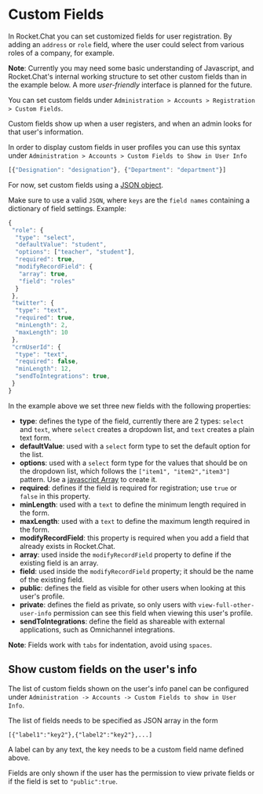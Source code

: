 # Custom Fields

In Rocket.Chat you can set customized fields for user registration. By adding an `address` or `role` field, where the user could select from various roles of a company, for example.

**Note**: Currently you may need some basic understanding of Javascript, and Rocket.Chat's internal working structure to set other custom fields than in the example below. A more _user-friendly_ interface is planned for the future.

You can set custom fields under `Administration > Accounts > Registration > Custom Fields`.

Custom fields show up when a user registers, and when an admin looks for that user's information.

In order to display custom fields in user profiles you can use this syntax under `Administration > Accounts > Custom Fields to Show in User Info`

```javascript
[{"Designation": "designation"}, {"Department": "department"}]
```

For now, set custom fields using a [JSON object](https://developer.mozilla.org/en-US/docs/Learn/JavaScript/Objects/JSON).

Make sure to use a valid `JSON`, where `keys` are the `field names` containing a dictionary of field settings. Example:

```javascript
{
 "role": {
  "type": "select",
  "defaultValue": "student",
  "options": ["teacher", "student"],
  "required": true,
  "modifyRecordField": {
   "array": true,
   "field": "roles"
  }
 },
 "twitter": {
  "type": "text",
  "required": true,
  "minLength": 2,
  "maxLength": 10
 },
 "crmUserId": {
  "type": "text",
  "required": false,
  "minLength": 12,
  "sendToIntegrations": true,
 }
}
```

In the example above we set three new fields with the following properties:

* **type**: defines the type of the field, currently there are 2 types: `select` and `text`, where `select` creates a dropdown list, and `text` creates a plain text form.
* **defaultValue**: used with a `select` form type to set the default option for the list.
* **options**: used with a `select` form type for the values that should be on the dropdown list, which follows the `["item1", "item2","item3"]` pattern. Use a [javascript Array](https://developer.mozilla.org/en-US/docs/Web/JavaScript/Reference/Global_Objects/Array) to create it.
* **required**: defines if the field is required for registration; use `true` or `false` in this property.
* **minLength**: used with a `text` to define the minimum length required in the form.
* **maxLength**: used with a `text` to define the maximum length required in the form.
* **modifyRecordField**: this property is required when you add a field that already exists in Rocket.Chat.
* **array**: used inside the `modifyRecordField` property to define if the existing field is an array.
* **field**: used inside the `modifyRecordField` property; it should be the name of the existing field.
* **public**: defines the field as visible for other users when looking at this user's profile.
* **private**: defines the field as private, so only users with `view-full-other-user-info` permission can see this field when viewing this user's profile.
* **sendToIntegrations**: define the field as shareable with external applications, such as Omnichannel integrations.

**Note**: Fields work with `tabs` for indentation, avoid using `spaces`.

## Show custom fields on the user's info

The list of custom fields shown on the user's info panel can be configured under `Administration -> Accounts -> Custom Fields to show in User Info`.

The list of fields needs to be specified as JSON array in the form

```text
[{"label1":"key2"},{"label2":"key2"},...]
```

A label can by any text, the key needs to be a custom field name defined above.

Fields are only shown if the user has the permission to view private fields or if the field is set to `"public":true`.


